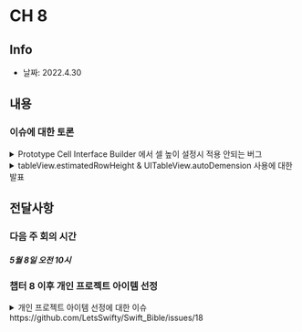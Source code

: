 # CH 8
## Info
- 날짜: 2022.4.30

## 내용
### 이슈에 대한 토론
<details>
  <summary> Prototype Cell Interface Builder 에서 셀 높이 설정시 적용 안되는 버그</summary>
  
  책에서도 기술되어있지만, Xcode 버그이며 TableView, TableViewCell의 Size Inspector를 통해서 설정을 반복해서하면 해결이된다.
</details>

<details>
  <summary> tableView.estimatedRowHeight & UITableView.autoDemension 사용에 대한 발표</summary>
  노션에 정리한 것을 발표했습니다.
  
  
  [8.5 테이블 뷰의 행 높이를 결정하는 방식](https://www.notion.so/Chapter-8-859d573b4d4c487a861140092a6f3ca9)
</details>


## 전달사항
### 다음 주 회의 시간
#### *5월 8일 오전 10시*
### 챕터 8 이후 개인 프로젝트 아이템 선정
<details>
  <summary> 개인 프로젝트 아이템 선정에 대한 이슈 https://github.com/LetsSwifty/Swift_Bible/issues/18 </summary>
      [메론] (https://github.com/florence96) 님의 아이템이선정 https://github.com/LetsSwifty/Swift_Bible/issues/18
  
+ 주제: 도서 관리 앱
+ 내용: 여러 도서 중 원하는 도서를 마이페이지(즐겨찾기)에 등록할 수 있다.
+ 화면 구성: 도서 목록 / 마이페이지(즐겨찾기)
+ 기능
    1. 목록 페이지에서 도서 목록을 볼 수 있다.
    2. 목록 페이지에서 버튼을 통해 도서를 마이페이지로 추가할 수 있다.
    3. 마이페이지에서는 선택된 도서를 확인할 수 있다.
    4. 마이페이지에서는 선택된 도서를 삭제할 수 있다.
    5. 목록페이지에서는 마이페이지에 선택된 도서를 확인할 수 있다.
  
</details>


